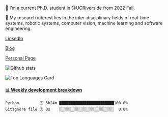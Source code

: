 <!--
**ZexinLi0w0/ZexinLi0w0** is a ✨ _special_ ✨ repository because its `README.md` (this file) appears on your GitHub profile.

Here are some ideas to get you started:

- 🔭 I’m currently working on ...
- 🌱 I’m currently learning ...
- 👯 I’m looking to collaborate on ...
- 🤔 I’m looking for help with ...
- 💬 Ask me about ...
- 📫 How to reach me: ...
- 😄 Pronouns: ...
- ⚡ Fun fact: ...
-->
🔭 I’m a current Ph.D. student in @UCRiverside from 2022 Fall.

🌱 My research interest lies in the inter-disciplinary fields of real-time systems, robotic systems, computer vision, machine learning and software engineering.

<a href="https://www.linkedin.com/in/zexin-li-25b985185/">LinkedIn</a>

<a href="https://zexinli0w0.github.io/">Blog</a>

<a href="https://zexinli.com/">Personal Page</a>

![Github stats](https://github-readme-stats.vercel.app/api?username=ZexinLi0w0&show_icons=true&count_private=true&theme=buefy)

![Top Languages Card](https://github-readme-stats.vercel.app/api/top-langs/?username=ZexinLi0w0&layout=compact&theme=buefy&exclude_repo=ZexinLi0w0.github.io,mysite)

 <!-- waka-box start -->
#### <a href="https://gist.github.com/05a7064536359f4ab6203e498d96a5e2" target="_blank">📊 Weekly development breakdown</a>
```text
Python         🕓 3h24m ████████████████████████100.0%
GitIgnore file 🕓 0s    ░░░░░░░░░░░░░░░░░░░░░░░░  0.0%
```
<!-- Powered by https://github.com/YouEclipse/waka-box-go . -->
<!-- waka-box end -->
